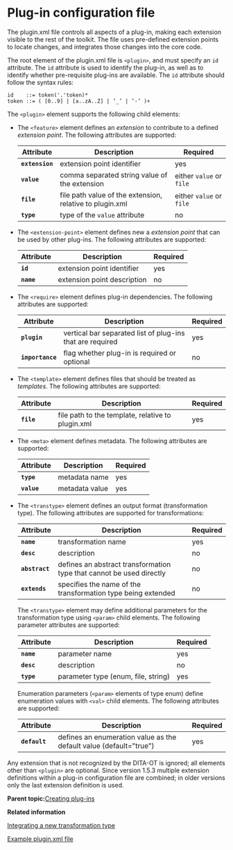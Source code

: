 # Plug-in configuration file

The plugin.xml file controls all aspects of a plug-in, making each extension visible to the rest of the toolkit. The file uses pre-defined extension points to locate changes, and integrates those changes into the core code.

The root element of the plugin.xml file is `<plugin>`, and must specify an `id` attribute. The `id` attribute is used to identify the plug-in, as well as to identify whether pre-requisite plug-ins are available. The `id` attribute should follow the syntax rules:

```
id    ::= token('.'token)*
token ::= ( [0..9] | [a..zA..Z] | ’_’ | ’-’ )+
```

The `<plugin>` element supports the following child elements:

-   The `<feature>` element defines an *extension* to contribute to a defined *extension point*. The following attributes are supported:

    |Attribute|Description|Required|
    |---------|-----------|--------|
    |**`extension`**|extension point identifier|yes|
    |**`value`**|comma separated string value of the extension|either `value` or `file`|
    |**`file`**|file path value of the extension, relative to plugin.xml|either `value` or `file`|
    |**`type`**|type of the `value` attribute|no|

-   The `<extension-point>` element defines new a *extension point* that can be used by other plug-ins. The following attributes are supported:

    |Attribute|Description|Required|
    |---------|-----------|--------|
    |**`id`**|extension point identifier|yes|
    |**`name`**|extension point description|no|

-   The `<require>` element defines plug-in dependencies. The following attributes are supported:

    |Attribute|Description|Required|
    |---------|-----------|--------|
    |**`plugin`**|vertical bar separated list of plug-ins that are required|yes|
    |**`importance`**|flag whether plug-in is required or optional|no|

-   The `<template>` element defines files that should be treated as *templates*. The following attributes are supported:

    |Attribute|Description|Required|
    |---------|-----------|--------|
    |**`file`**|file path to the template, relative to plugin.xml|yes|

-   The `<meta>` element defines metadata. The following attributes are supported:

    |Attribute|Description|Required|
    |---------|-----------|--------|
    |**`type`**|metadata name|yes|
    |**`value`**|metadata value|yes|

-   The `<transtype>` element defines an output format \(transformation type\). The following attributes are supported for transformations:

    |Attribute|Description|Required|
    |---------|-----------|--------|
    |**`name`**|transformation name|yes|
    |**`desc`**|description|no|
    |**`abstract`**|defines an abstract transformation type that cannot be used directly|no|
    |**`extends`**|specifies the name of the transformation type being extended|no|

    The `<transtype>` element may define additional parameters for the transformation type using `<param>` child elements. The following parameter attributes are supported:

    |Attribute|Description|Required|
    |---------|-----------|--------|
    |**`name`**|parameter name|yes|
    |**`desc`**|description|no|
    |**`type`**|parameter type \(enum, file, string\)|yes|

    Enumeration parameters \(`<param>` elements of type enum\) define enumeration values with `<val>` child elements. The following attributes are supported:

    |Attribute|Description|Required|
    |---------|-----------|--------|
    |**`default`**|defines an enumeration value as the default value \(default="true"\)|yes|


Any extension that is not recognized by the DITA-OT is ignored; all elements other than `<plugin>` are optional. Since version 1.5.3 multiple extension definitions within a plug-in configuration file are combined; in older versions only the last extension definition is used.

**Parent topic:**[Creating plug-ins](../dev_ref/plugins-overview.md)

**Related information**  


[Integrating a new transformation type](../dev_ref/plugin-newtranstype.md)

[Example plugin.xml file](../dev_ref/plugin-sample.md)

